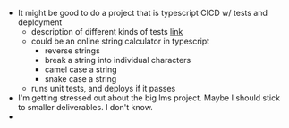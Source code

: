 - It might be good to do a project that is typescript CICD w/ tests and deployment
	- description of different kinds of tests [link](https://stackoverflow.com/a/859592)
	- could be an online string calculator in typescript
		- reverse strings
		- break a string into individual characters
		- camel case a string
		- snake case a string
	- runs unit tests, and deploys if it passes
- I'm getting stressed out about the big lms project. Maybe I should stick to smaller deliverables. I don't know.
-